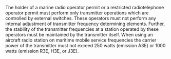 The holder of a marine radio operator permit or a restricted radiotelephone operator permit must perform only transmitter operations which are controlled by external switches. These operators must not perform any internal adjustment of transmitter frequency determining elements. Further, the stability of the transmitter frequencies at a station operated by these operators must be maintained by the transmitter itself. When using an aircraft radio station on maritime mobile service frequencies the carrier power of the transmitter must not exceed 250 watts (emission A3E) or 1000 watts (emission R3E, H3E, or J3E).

